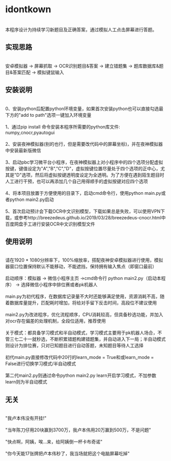 # idontkown
  <br>本程序设计为持续学习新题目及正确答案，通过模拟人工点击屏幕进行答题。</br>
  <h2>实现思路</h2>
  <br>安卓模拟器 -> 屏幕抓取 -> OCR识别题目&答案 -> 建立错题集 -> 题库数据库&题目&答案匹配 -> 模拟键鼠输入</br>
  <h2>安装说明</h2>
  <br>0、安装python后配置python环境变量，如果首次安装python也可以直接勾选最下方的"add to path"选项一键加入环境变量</br>
  <br>1、通过pip install 命令安装本程序所需要的python库文件: numpy,cnocr,pyautogui</br>
  <br>2、安装夜神模拟器(别的也行，但是需要改代码中的屏幕坐标)，并在夜神模拟器中安装最新版微信</br>
  <br>3、启动pbc学习微平台小程序，在夜神模拟器上对小程序中的四个选项分配虚拟按键，键值设定为"A","B","C","D"，虚拟按键位置尽量处于四个选项的正中心，尤其是"D"选项，然后将虚拟按键透明度设定为全透明。为了方便在遇到陌生题目时人工进行干预，也可以再添加几个自己用得顺手的虚拟按键对应四个选项</br>
  <br>4、将本项目放置于方便使用的目录下，启动cmd命令行，使用python main.py或者python main2.py启动</br>
  <br>5、首次启动预计会下载OCR中文识别模型，下载如果总是失败，可以使用VPN下载，或参考<a>http://breezedeus.github.io/2019/03/28/breezedeus-cnocr.html</a>中百度网盘手工进行安装OCR中文识别模型文件
  <h2>使用说明</h2>
  <br>请在1920 * 1080分辨率下，100%缩放率，搭配夜神安卓模拟器进行使用，模拟器窗口位置保持默认不能移动，不能遮挡，保持拥有输入焦点（即窗口最前）</br>
  <br>启动顺序：模拟器 -> 微信小程序主页 ->cmd命令行 python main2.py（启动本程序） -> 选择微信小程序中排位赛或者pk机器人</br>
  <br>main.py为初代程序，在数据库记录量不大时还能够满足使用，资源消耗不高，随着数据库量提升，匹配耗时增加，将给对手留下反击时间，高段位不建议使用<br>
  <br>main2.py为改进程序，优化流程顺序，CPU消耗较高，但具备秒选功能，并加入对ocr存在偏差的处理机制，全段位适用，推荐使用</br>
  <br>关于模式：都具备学习模式和半自动模式，学习模式主要用于pk机器人场合，不管三七二十一就秒选，不断积累错题构建错题集，并自动进入下一局；半自动模式则设计为排位赛，只对已知题目进行自动答题，未知题目等待人工选择</br>
  <br>初代main.py直接修改代码中20行的learn_mode = True和或learn_mode = False进行切换学习模式/半自动模式</br>
  <br>第二代main2.py则通过命令python main2.py learn开启学习模式，不加参数learn则为半自动模式</br>
  <h2>无关</h2>
  <br>"我卢本伟没有开挂!"</br>
  <br>"当年陈刀仔用20块赢到3700万，我卢本伟用20万赢到500万，不是问题"</br>
  <br>"快点啊，阿姨，唉...来，给阿姨倒一杯卡布奇诺"</br>
  <br>"你今天能17张牌把卢本伟秒了，我当场就把这个电脑屏幕吃掉"</br>
